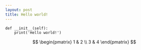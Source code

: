 ```yaml
---
layout: post
title: Hello world!
---
```


```
def __init__(self):
    print('Hello world!')
```

$$
\begin{pmatrix}
1 & 2 \\
3 & 4
\end{pmatrix}
$$
